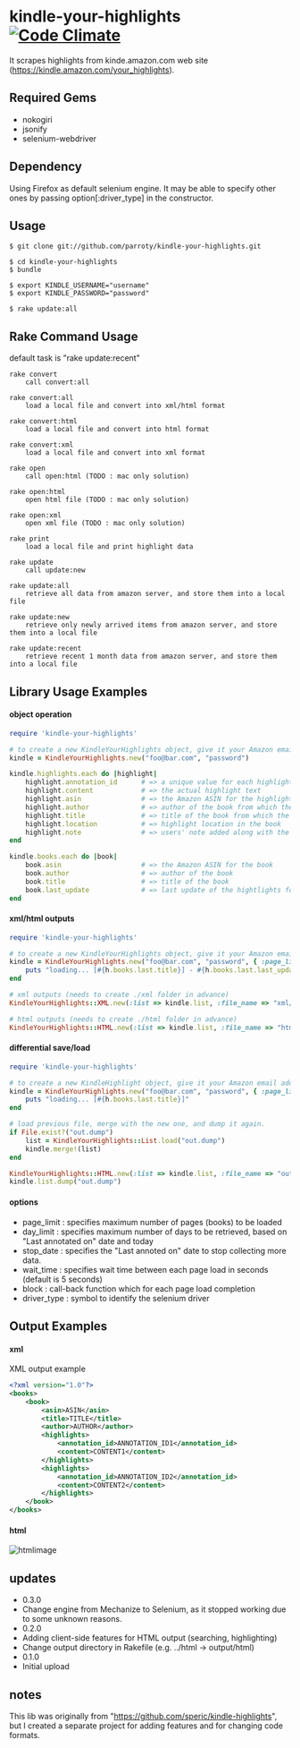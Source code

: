 kindle-your-highlights [![Code Climate](https://codeclimate.com/github/parroty/kindle-your-highlights.png)](https://codeclimate.com/github/parroty/kindle-your-highlights)
============
It scrapes highlights from kinde.amazon.com web site (https://kindle.amazon.com/your_highlights).

## Required Gems

* nokogiri
* jsonify
* selenium-webdriver

## Dependency

Using Firefox as default selenium engine.
It may be able to specify other ones by passing option[:driver_type] in the constructor.

## Usage

	$ git clone git://github.com/parroty/kindle-your-highlights.git

	$ cd kindle-your-highlights
	$ bundle

	$ export KINDLE_USERNAME="username"
	$ export KINDLE_PASSWORD="password"

	$ rake update:all

## Rake Command Usage
default task is "rake update:recent"

	rake convert
	    call convert:all

	rake convert:all
	    load a local file and convert into xml/html format

	rake convert:html
	    load a local file and convert into html format

	rake convert:xml
	    load a local file and convert into xml format

	rake open
	    call open:html (TODO : mac only solution)

	rake open:html
	    open html file (TODO : mac only solution)

	rake open:xml
	    open xml file (TODO : mac only solution)

	rake print
	    load a local file and print highlight data

	rake update
	    call update:new

	rake update:all
	    retrieve all data from amazon server, and store them into a local file

	rake update:new
	    retrieve only newly arrived items from amazon server, and store them into a local file

	rake update:recent
	    retrieve recent 1 month data from amazon server, and store them into a local file

## Library Usage Examples
#### object operation

```ruby
require 'kindle-your-highlights'

# to create a new KindleYourHighlights object, give it your Amazon email address and password
kindle = KindleYourHighlights.new("foo@bar.com", "password")

kindle.highlights.each do |highlight|
	highlight.annotation_id      # => a unique value for each highlight, generated by Amazon
	highlight.content            # => the actual highlight text
	highlight.asin               # => the Amazon ASIN for the highlight's product
	highlight.author             # => author of the book from which the highlight is taken
	highlight.title              # => title of the book from which the highlight is taken
	highlight.location           # => highlight location in the book
	highlight.note               # => users' note added along with the highlight
end

kindle.books.each do |book|
	book.asin                    # => the Amazon ASIN for the book
	book.author                  # => author of the book
	book.title                   # => title of the book
	book.last_update             # => last update of the hightlights for the book (last annoted at)
end
```

#### xml/html outputs

```ruby
require 'kindle-your-highlights'

# to create a new KindleYourHighlights object, give it your Amazon email address and password
kindle = KindleYourHighlights.new("foo@bar.com", "password", { :page_limit => 100, :day_limit => 31, :wait_time => 2 }) do | h |
	puts "loading... [#{h.books.last.title}] - #{h.books.last.last_update}"
end

# xml outputs (needs to create ./xml folder in advance)
KindleYourHighlights::XML.new(:list => kindle.list, :file_name => "xml/out.xml").output

# html outputs (needs to create ./html folder in advance)
KindleYourHighlights::HTML.new(:list => kindle.list, :file_name => "html/out.html").output
```

#### differential save/load

```ruby
require 'kindle-your-highlights'

# to create a new KindleHighlight object, give it your Amazon email address and password
kindle = KindleYourHighlights.new("foo@bar.com", "password", { :page_limit => 100, :wait_time => 2 }) do | h |
	puts "loading... [#{h.books.last.title}]"
end

# load previous file, merge with the new one, and dump it again.
if File.exist?("out.dump")
	list = KindleYourHighlights::List.load("out.dump")
	kindle.merge!(list)
end

KindleYourHighlights::HTML.new(:list => kindle.list, :file_name => "out.html").output
kindle.list.dump("out.dump")
```

#### options
- page_limit : specifies maximum number of pages (books) to be loaded
- day_limit : specifies maximum number of days to be retrieved, based on "Last annotated on" date and today
- stop_date : specifies the "Last annoted on" date to stop collecting more data.
- wait_time : specifies wait time between each page load in seconds (default is 5 seconds)
- block : call-back function which for each page load completion
- driver_type : symbol to identify the selenium driver

## Output Examples
#### xml

XML output example

```xml
<?xml version="1.0"?>
<books>
	<book>
		<asin>ASIN</asin>
		<title>TITLE</title>
		<author>AUTHOR</author>
		<highlights>
			<annotation_id>ANNOTATION_ID1</annotation_id>
			<content>CONTENT1</content>
		</highlights>
		<highlights>
			<annotation_id>ANNOTATION_ID2</annotation_id>
			<content>CONTENT2</content>
		</highlights>
	</book>
</books>
```

#### html

![htmlimage](http://parroty00.files.wordpress.com/2013/02/kindle_your_highlights_20120219.png)

## updates

* 0.3.0
 * Change engine from Mechanize to Selenium, as it stopped working due to some unknown reasons.
* 0.2.0
 * Adding client-side features for HTML output (searching, highlighting)
 * Change output directory in Rakefile (e.g. ../html -> output/html)
* 0.1.0
 * Initial upload

## notes

This lib was originally from "https://github.com/speric/kindle-highlights", but I created a separate project for adding features and for changing code formats.